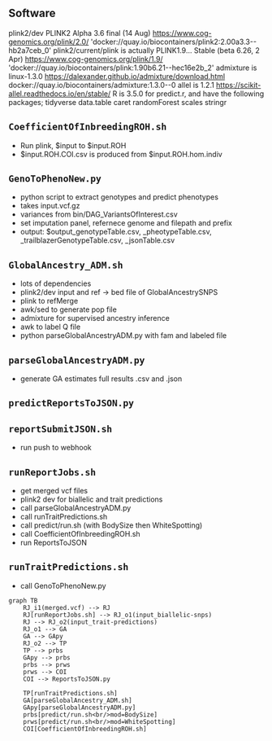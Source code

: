 ## Software
plink2/dev PLINK2 Alpha 3.6 final (14 Aug) https://www.cog-genomics.org/plink/2.0/
'docker://quay.io/biocontainers/plink2:2.00a3.3--hb2a7ceb_0'
plink2/current/plink is actually PLINK1.9… Stable (beta 6.26, 2 Apr) https://www.cog-genomics.org/plink/1.9/
'docker://quay.io/biocontainers/plink:1.90b6.21--hec16e2b_2'
admixture is linux-1.3.0 https://dalexander.github.io/admixture/download.html
docker://quay.io/biocontainers/admixture:1.3.0--0
allel is 1.2.1 https://scikit-allel.readthedocs.io/en/stable/
R is 3.5.0 for predict.r, and have the following packages;
tidyverse
data.table
caret
randomForest
scales
stringr

## `CoefficientOfInbreedingROH.sh`
- Run plink, $input to $input.ROH
- $input.ROH.COI.csv is produced from $input.ROH.hom.indiv

## `GenoToPhenoNew.py`
- python script to extract genotypes and predict phenotypes
- takes input.vcf.gz
- variances from bin/DAG\_VariantsOfInterest.csv
- set imputation panel, refernece genome and filepath and prefix
- output: $output\_genotypeTable.csv, \_pheotypeTable.csv,
\_trailblazerGenotypeTable.csv, \_jsonTable.csv

## `GlobalAncestry_ADM.sh`
- lots of dependencies
- plink2/dev input and ref -> bed file of GlobalAncestrySNPS
- plink to refMerge
- awk/sed to generate pop file
- admixture for supervised ancestry inference
- awk to label Q file
- python parseGlobalAncestryADM.py with fam and labeled file

## `parseGlobalAncestryADM.py`
- generate GA estimates full results .csv and .json

## `predictReportsToJSON.py`

## `reportSubmitJSON.sh`
- run push to webhook

## `runReportJobs.sh`
- get merged vcf files
- plink2 dev for biallelic and trait predictions
- call parseGlobalAncestryADM.py
- call runTraitPredictions.sh
- call predict/run.sh (with BodySize then WhiteSpotting)
- call CoefficientOfInbreedingROH.sh
- run ReportsToJSON

## `runTraitPredictions.sh`
- call GenoToPhenoNew.py

```mermaid
graph TB
    RJ_i1(merged.vcf) --> RJ
    RJ[runReportJobs.sh] --> RJ_o1(input_biallelic-snps)
    RJ --> RJ_o2(input_trait-predictions)
    RJ_o1 --> GA
    GA --> GApy
    RJ_o2 --> TP
    TP --> prbs
    GApy --> prbs
    prbs --> prws
    prws --> COI
    COI --> ReportsToJSON.py

    TP[runTraitPredictions.sh]
    GA[parseGlobalAncestry_ADM.sh]
    GApy[parseGlobalAncestryADM.py]
    prbs[predict/run.sh<br/>mod=BodySize]
    prws[predict/run.sh<br/>mod=WhiteSpotting]
    COI[CoefficientOfInbreedingROH.sh]
```
